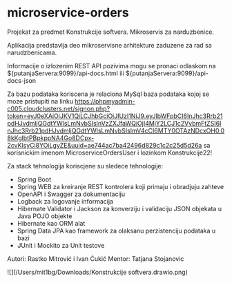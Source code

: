 # microservice-orders
Projekat za predmet Konstrukcije softvera. Mikroservis za narduzbenice.

Aplikacija predstavlja deo mikroservisne arhitekture zaduzene za rad sa narudzbenicama.

Informacije o izlozenim REST API pozivima mogu se pronaci odlaskom na ${putanjaServera:9099}/api-docs.html ili ${putanjaServera:9099}/api-docs-json

Za bazu podataka koriscena je relaciona MySql baza podataka kojoj se moze pristupiti 
na linku https://phpmyadmin-c005.cloudclusters.net/signon.php?token=eyJ0eXAiOiJKV1QiLCJhbGciOiJIUzI1NiJ9.eyJlbWFpbCI6InJhc3Rrb21pdHJvdmljQGdtYWlsLmNvbSIsInVzZXJfaWQiOjI4MjY2LCJ1c2VybmFtZSI6InJhc3Rrb21pdHJvdmljQGdtYWlsLmNvbSIsImV4cCI6MTY0OTAzNDcxOH0.08kKglbtPBpkppNA4Go8DCpx-2cvKlsyCi8YOiLgyZE&uuid=ae744ac7ba42496d829c1c2c25d5d26a
sa korisnickim imenom MicroserviceOrdersUser i lozinkom Konstrukcije22!

Za stack tehnologija koriscjene su sledece tehnologije:
- Spring Boot
- Spring WEB za kreiranje REST kontrolera koji primaju i obradjuju zahteve
- OpenAPI i Swagger za dokumentaciju
- Logback za logovanje informacija
- Hibernate Validator i Jackson za konverziju i validaciju JSON objekata u Java POJO objekte
- Hibernate kao ORM alat
- Spring Data JPA kao framework za olaksanu perzistenciju podataka u bazi
- JUnit i Mockito za Unit testove

Autori: Rastko Mitrović i Ivan Ćukić
Mentor: Tatjana Stojanovic

![](/Users/mit1bg/Downloads/Konstrukcije softvera.drawio.png)